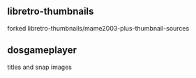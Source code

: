 ## libretro-thumbnails
forked libretro-thumbnails/mame2003-plus-thumbnail-sources

## dosgameplayer
titles and snap images


